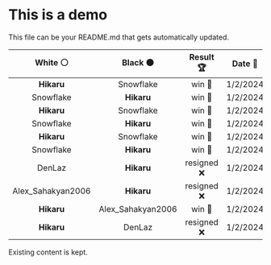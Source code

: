 # This is a demo

This file can be your README.md that gets automatically updated.

<!--START_SECTION:chessStats-->
<!-- Automatically generated with https://github.com/Balastrong/chess-stats-action -->

| White ⚪ | Black ⚫ | Result 🏆 | Date 📅 | Position 🗺️ |
|:---:|:---:|:---:|:---:|:---:|
| **Hikaru** | Snowflake | win 🥇 | 1/2/2024 | <a href="http://www.ee.unb.ca/cgi-bin/tervo/fen.pl?select=8/1pnRp3/p4kP1/2P5/1P2K3/1P6/8/8 b - -">Link</a> |
| Snowflake | **Hikaru** | win 🥇 | 1/2/2024 | <a href="http://www.ee.unb.ca/cgi-bin/tervo/fen.pl?select=8/p5r1/8/P3B3/5P1K/1k6/3p4/7r w - -">Link</a> |
| **Hikaru** | Snowflake | win 🥇 | 1/2/2024 | <a href="http://www.ee.unb.ca/cgi-bin/tervo/fen.pl?select=1r2R3/1pq2pkp/5bp1/pQ6/P7/2PN2P1/1P3P1P/R5K1 b - -">Link</a> |
| Snowflake | **Hikaru** | win 🥇 | 1/2/2024 | <a href="http://www.ee.unb.ca/cgi-bin/tervo/fen.pl?select=r5k1/4p3/r2p2p1/P1p1Pp1p/5P1P/2P1N1P1/3n2K1/1R3R2 w - -">Link</a> |
| **Hikaru** | Snowflake | win 🥇 | 1/2/2024 | <a href="http://www.ee.unb.ca/cgi-bin/tervo/fen.pl?select=Q7/4Kp1k/7p/4Q3/7P/5P2/8/8 b - -">Link</a> |
| Snowflake | **Hikaru** | win 🥇 | 1/2/2024 | <a href="http://www.ee.unb.ca/cgi-bin/tervo/fen.pl?select=1rn3k1/R3pp1p/3p2p1/Nq1P4/2p1P3/1P5P/2Q2PP1/6K1 w - -">Link</a> |
| DenLaz | **Hikaru** | resigned ❌ | 1/2/2024 | <a href="http://www.ee.unb.ca/cgi-bin/tervo/fen.pl?select=8/2k5/Rbn1R1pr/7p/1P6/6P1/P4P1P/6K1 b - b3">Link</a> |
| Alex_Sahakyan2006 | **Hikaru** | resigned ❌ | 1/2/2024 | <a href="http://www.ee.unb.ca/cgi-bin/tervo/fen.pl?select=4q2r/3R1pk1/5bQp/p1p1p2P/5r2/8/BP3PK1/8 b - -">Link</a> |
| **Hikaru** | Alex_Sahakyan2006 | win 🥇 | 1/2/2024 | <a href="http://www.ee.unb.ca/cgi-bin/tervo/fen.pl?select=r1bq1r2/pp3pk1/3p4/2p2p2/2B3n1/2NP2QP/PPP3P1/R4RK1 b - -">Link</a> |
| **Hikaru** | DenLaz | resigned ❌ | 1/2/2024 | <a href="http://www.ee.unb.ca/cgi-bin/tervo/fen.pl?select=8/pp4k1/4q3/4b1p1/3pPpNp/P2P1Q1K/1Pr2R2/2r5 w - -">Link</a> |

<!--END_SECTION:chessStats-->

Existing content is kept.
